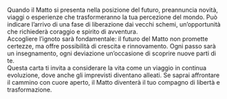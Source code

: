 Quando il Matto si presenta nella posizione del futuro, preannuncia novità, viaggi o esperienze che trasformeranno la tua percezione del mondo. Può indicare l’arrivo di una fase di liberazione dai vecchi schemi, un’opportunità che richiederà coraggio e spirito di avventura.  
Accogliere l’ignoto sarà fondamentale: il futuro del Matto non promette certezze, ma offre possibilità di crescita e rinnovamento. Ogni passo sarà un insegnamento, ogni deviazione un’occasione di scoprire nuove parti di te.  
Questa carta ti invita a considerare la vita come un viaggio in continua evoluzione, dove anche gli imprevisti diventano alleati. Se saprai affrontare il cammino con cuore aperto, il Matto diventerà il tuo compagno di libertà e trasformazione.
